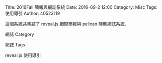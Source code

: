 Title: 2016Fall 簡報與網誌系統
Date: 2016-09-2 12:00
Category: Misc
Tags: 使用導引
Author: 40523119

這個系統共集結了 reveal.js 網際簡報與 pelican 靜態網誌系統.

<!-- PELICAN_END_SUMMARY -->

網誌 Category

網誌 Tags

reveal.js 使用導引
